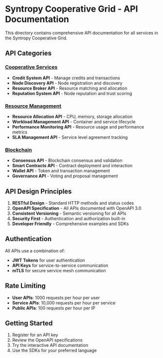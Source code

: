 # Syntropy Cooperative Grid - API Documentation

This directory contains comprehensive API documentation for all services in the Syntropy Cooperative Grid.

## API Categories

### [Cooperative Services](cooperative-services/)
- **Credit System API** - Manage credits and transactions
- **Node Discovery API** - Node registration and discovery
- **Resource Broker API** - Resource matching and allocation
- **Reputation System API** - Node reputation and trust scoring

### [Resource Management](resource-management/)
- **Resource Allocation API** - CPU, memory, storage allocation
- **Workload Management API** - Container and service lifecycle
- **Performance Monitoring API** - Resource usage and performance metrics
- **SLA Management API** - Service level agreement tracking

### [Blockchain](blockchain/)
- **Consensus API** - Blockchain consensus and validation
- **Smart Contracts API** - Contract deployment and interaction
- **Wallet API** - Token and transaction management
- **Governance API** - Voting and proposal management

## API Design Principles

1. **RESTful Design** - Standard HTTP methods and status codes
2. **OpenAPI Specification** - All APIs documented with OpenAPI 3.0
3. **Consistent Versioning** - Semantic versioning for all APIs
4. **Security First** - Authentication and authorization built-in
5. **Developer Friendly** - Comprehensive examples and SDKs

## Authentication

All APIs use a combination of:
- **JWT Tokens** for user authentication
- **API Keys** for service-to-service communication
- **mTLS** for secure service mesh communication

## Rate Limiting

- **User APIs**: 1000 requests per hour per user
- **Service APIs**: 10,000 requests per hour per service
- **Public APIs**: 100 requests per hour per IP

## Getting Started

1. Register for an API key
2. Review the OpenAPI specifications
3. Try the interactive API documentation
4. Use the SDKs for your preferred language

